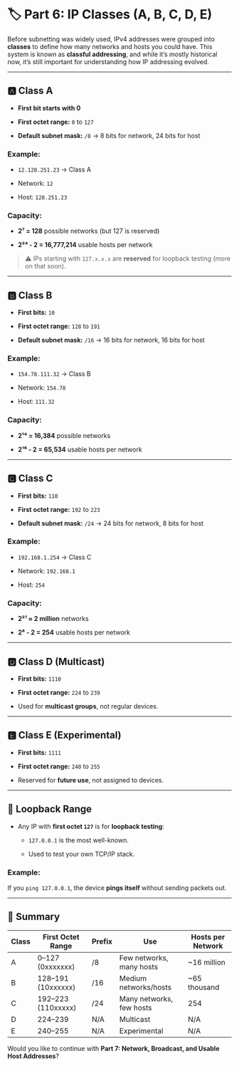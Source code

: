 # 🏷 Part 6: IP Classes (A, B, C, D, E)

Before subnetting was widely used, IPv4 addresses were grouped into **classes** to define how many networks and hosts you could have. This system is known as **classful addressing**, and while it’s mostly historical now, it’s still important for understanding how IP addressing evolved.

---

## 🅰️ Class A

- **First bit starts with 0**
    
- **First octet range:** `0` to `127`
    
- **Default subnet mask:** `/8` → 8 bits for network, 24 bits for host
    

### Example:

- `12.128.251.23` → Class A
    
- Network: `12`
    
- Host: `128.251.23`
    

### Capacity:

- **2⁷ = 128** possible networks (but 127 is reserved)
    
- **2²⁴ - 2 = 16,777,214** usable hosts per network
    

> ⚠️ IPs starting with `127.x.x.x` are **reserved** for loopback testing (more on that soon).

---

## 🅱️ Class B

- **First bits:** `10`
    
- **First octet range:** `128` to `191`
    
- **Default subnet mask:** `/16` → 16 bits for network, 16 bits for host
    

### Example:

- `154.78.111.32` → Class B
    
- Network: `154.78`
    
- Host: `111.32`
    

### Capacity:

- **2¹⁴ = 16,384** possible networks
    
- **2¹⁶ - 2 = 65,534** usable hosts per network
    

---

## 🅲 Class C

- **First bits:** `110`
    
- **First octet range:** `192` to `223`
    
- **Default subnet mask:** `/24` → 24 bits for network, 8 bits for host
    

### Example:

- `192.168.1.254` → Class C
    
- Network: `192.168.1`
    
- Host: `254`
    

### Capacity:

- **2²¹ ≈ 2 million** networks
    
- **2⁸ - 2 = 254** usable hosts per network
    

---

## 🅳 Class D (Multicast)

- **First bits:** `1110`
    
- **First octet range:** `224` to `239`
    
- Used for **multicast groups**, not regular devices.
    

---

## 🅴 Class E (Experimental)

- **First bits:** `1111`
    
- **First octet range:** `240` to `255`
    
- Reserved for **future use**, not assigned to devices.
    

---

## 🔁 Loopback Range

- Any IP with **first octet `127`** is for **loopback testing**:
    
    - `127.0.0.1` is the most well-known.
        
    - Used to test your own TCP/IP stack.
        

### Example:

If you `ping 127.0.0.1`, the device **pings itself** without sending packets out.

---

## 🧠 Summary

|Class|First Octet Range|Prefix|Use|Hosts per Network|
|---|---|---|---|---|
|A|0–127 (0xxxxxxx)|/8|Few networks, many hosts|~16 million|
|B|128–191 (10xxxxxx)|/16|Medium networks/hosts|~65 thousand|
|C|192–223 (110xxxxx)|/24|Many networks, few hosts|254|
|D|224–239|N/A|Multicast|N/A|
|E|240–255|N/A|Experimental|N/A|

Would you like to continue with **Part 7: Network, Broadcast, and Usable Host Addresses**?
